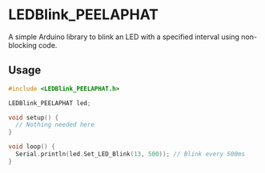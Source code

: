 # LEDBlink_PEELAPHAT

A simple Arduino library to blink an LED with a specified interval using non-blocking code.

## Usage

```cpp
#include <LEDBlink_PEELAPHAT.h>

LEDBlink_PEELAPHAT led;

void setup() {
  // Nothing needed here
}

void loop() {
  Serial.println(led.Set_LED_Blink(13, 500)); // Blink every 500ms
}
